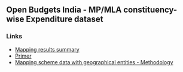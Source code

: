 ## Open Budgets India -  MP/MLA constituency-wise Expenditure dataset

### Links

- [Mapping results summary](https://cbgaindia.github.io/obi-constituency-data-mapping/scripts/scheme-wise-mapping-results.html)
- [Primer](https://docs.google.com/document/d/1SLoBna7NNczMfiySusZpdykNrQk2bIRNA5yfZlnd8ig/edit)
- [Mapping scheme data with geographical entities - Methodology](docs/methodology.md)
